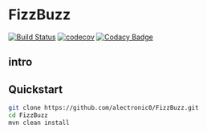 # FizzBuzz
[![Build Status](https://travis-ci.org/alectronic0/FizzBuzz.svg?branch=master)](https://travis-ci.org/alectronic0/FizzBuzz)
[![codecov](https://codecov.io/gh/alectronic0/FizzBuzz/branch/master/graph/badge.svg)](https://codecov.io/gh/alectronic0/FizzBuzz)
[![Codacy Badge](https://api.codacy.com/project/badge/Grade/0d90c872db314bf2ae241d57fdd0ad8e)](https://www.codacy.com/app/alectronic0/FizzBuzz)
## intro

## Quickstart
```bash
git clone https://github.com/alectronic0/FizzBuzz.git
cd FizzBuzz
mvn clean install
```
